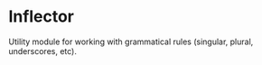 # Inflector

Utility module for working with grammatical rules (singular, plural, underscores, etc).
